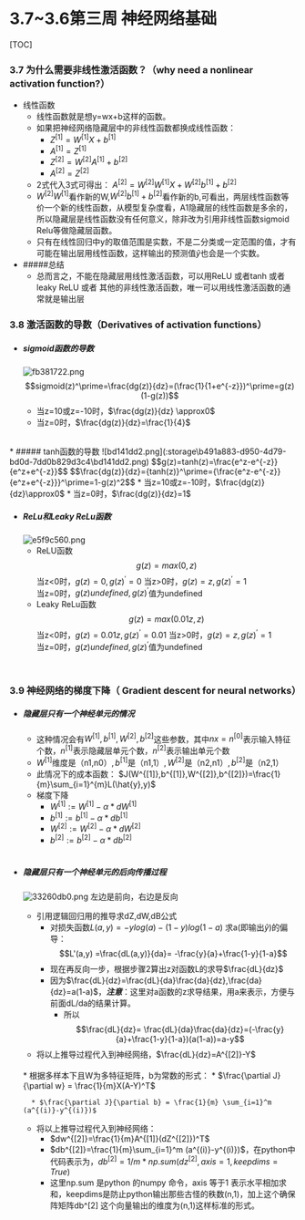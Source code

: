 # 3.7~3.6第三周 神经网络基础
[TOC]

### 3.7 为什么需要非线性激活函数？（why need a nonlinear activation function?）
* 线性函数
	*  线性函数就是想y=wx+b这样的函数。
	*  如果把神经网络隐藏层中的非线性函数都换成线性函数：
		* $Z^{[1]}=W^{[1]}X+b^{[1]}$
		* $A^{[1]}=Z^{[1]}$
		* $Z^{[2]}=W^{[2]}A^{[1]}+b^{[2]}$
		* $A^{[2]}=Z^{[2]}$
	* 2式代入3式可得出：		$A^{[2]}=W^{[2]}W^{[1]}X+W^{[2]}b^{[1]}+b^{[2]}$
	* $W^{[2]}W^{[1]}$看作新的W,$W^{[2]}b^{[1]}+b^{[2]}$看作新的b,可看出，两层线性函数等价一个新的线性函数，从模型复杂度看，A1隐藏层的线性函数是多余的，所以隐藏层是线性函数没有任何意义，除非改为引用非线性函数sigmoid Relu等做隐藏层函数。
	* 只有在线性回归中y的取值范围是实数，不是二分类或一定范围的值，才有可能在输出层用线性函数，这样输出的预测值$\hat{y}$也会是一个实数。
* #####总结
	* 总而言之，不能在隐藏层用线性激活函数，可以用ReLU 或者tanh 或者leaky ReLU 或者
其他的非线性激活函数，唯一可以用线性激活函数的通常就是输出层

	
### 3.8 激活函数的导数（Derivatives of activation functions）
* ##### sigmoid函数的导数
	![fb381722.png](:storage\b491a883-d950-4d79-bd0d-7dd0b829d3c4\fb381722.png)
	$$sigmoid(z)^\prime=\frac{dg(z)}{dz}=(\frac{1}{1+e^{-z}})^\prime=g(z)(1-g(z))$$
	* 当z=10或z=-10时，$\frac{dg(z)}{dz} \approx0$
	* 当z=0时，$\frac{dg(z)}{dz}=\frac{1}{4}$
<br>
* ##### tanh函数的导数
	![bd141dd2.png](:storage\b491a883-d950-4d79-bd0d-7dd0b829d3c4\bd141dd2.png)
	$$g(z)=tanh(z)=\frac{e^z-e^{-z}}{e^z+e^{-z}}$$
	$$\frac{dg(z)}{dz}={tanh(z)}^\prime={\frac{e^z-e^{-z}}{e^z+e^{-z}}}^\prime=1-g(z)^2$$
	* 当z=10或z=-10时，$\frac{dg(z)}{dz}\approx0$
	* 当z=0时，$\frac{dg(z)}{dz}=1$

<br>

* ##### ReLu和Leaky ReLu函数
	![e5f9c560.png](:storage\b491a883-d950-4d79-bd0d-7dd0b829d3c4\e5f9c560.png)
	* ReLU函数
		$$g(z)=max(0,z)$$
		当z<0时，$g(z)=0,g(z)^\prime=0$
		当z>0时，$g(z)=z,g(z)^\prime=1$	
		当z=0时，$g(z)undefined,g(z)^\prime$值为undefined
	* Leaky ReLu函数
		$$g(z)=max(0.01z,z)$$
		当z<0时，$g(z)=0.01z,g(z)^\prime=0.01$
		当z>0时，$g(z)=z,g(z)^\prime=1$	
		当z=0时，$g(z)undefined,g(z)^\prime$值为undefined
		
<br>

### 3.9 神经网络的梯度下降（ Gradient descent for neural networks）

* ##### 隐藏层只有一个神经单元的情况
	* 这种情况会有$W^{[1]},b^{[1]},W^{[2]},b^{[2]}$这些参数，其中$nx=n^{[0]}$表示输入特征个数，$n^{[1]}$表示隐藏层单元个数，$n^{[2]}$表示输出单元个数
	* $W^{[1]}$维度是（n1,n0）$,b^{[1]}$是（n1,1）$,W^{[2]}$是（n2,n1）$,b^{[2]}$是（n2,1）
	* 此情况下的成本函数：
		$J(W^{[1]},b^{[1]},W^{[2]},b^{[2]})=\frac{1}{m}\sum_{i=1}^{m}L(\hat{y},y)$
	* 梯度下降
		* $W^{[1]}:= W^{[1]}-\alpha*d W^{[1]}$
		* $b^{[1]}:= b^{[1]}-\alpha*d b^{[1]}$
		* $W^{[2]}:= W^{[2]}-\alpha*d W^{[2]}$
		* $b^{[2]}:= b^{[2]}-\alpha*d b^{[2]}$
	
	<br>
	
* ##### 隐藏层只有一个神经单元的后向传播过程
	![33260db0.png](:storage\b491a883-d950-4d79-bd0d-7dd0b829d3c4\33260db0.png)
	左边是前向，右边是反向
	* 引用逻辑回归用的推导求dZ,dW,dB公式
		* 对损失函数$L(a,y) = -ylog(a) - (1-y)log(1 -a)$ 求a(即输出$\hat{y}$)的偏导：
		$$L'(a,y) =\frac{dL(a,y)}{da}= -\frac{y}{a}+\frac{1-y}{1-a}$$
		* 现在再反向一步，根据步骤2算出z对函数L的求导$\frac{dL}{dz}$
		* 因为$\frac{dL}{dz}=\frac{dL}{da}\frac{da}{dz},\frac{da}{dz}=a(1-a)$，***注意***：这里对a函数的z求导结果，用a来表示，方便与前面dL/da的结果计算。
			* 所以
			$$\frac{dL}{dz}= \frac{dL}{da}\frac{da}{dz}=(-\frac{y}{a}+\frac{1-y}{1-a})(a(1-a))=a-y$$
	* 将以上推导过程代入到神经网络，$\frac{dL}{dz}=A^{[2]}-Y$
	<br>
	* 根据多样本下且W为多特征矩阵，b为常数的形式：
		* $\frac{\partial J}{\partial w} = \frac{1}{m}X(A-Y)^T$

		* $\frac{\partial J}{\partial b} = \frac{1}{m} \sum_{i=1}^m (a^{(i)}-y^{(i)})$
	* 将以上推导过程代入到神经网络：
		* $dw^{[2]}=\frac{1}{m}A^{[1]}(dZ^{[2]})^T$
		* $db^{[2]}=\frac{1}{m}\sum_{i=1}^m (a^{(i)}-y^{(i)})$，在python中代码表示为，$db^{[2]}=1/m*np.sum(dz^{[2]},axis=1,keepdims=True)$
		* 这里np.sum 是python 的numpy 命令，axis 等于1 表示水平相加求和，keepdims是防止python输出那些古怪的秩数(n,1)，加上这个确保阵矩阵db^[2] 这个向量输出的维度为(n,1)这样标准的形式。
<!--stackedit_data:
eyJoaXN0b3J5IjpbLTM3NzU1MDA3OV19
-->